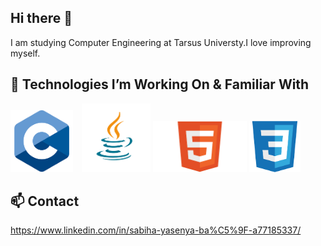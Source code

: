 ## Hi there 👋

I am studying Computer Engineering at Tarsus Universty.I love improving myself.

## 🚀 Technologies I’m Working On & Familiar With
<p align="left">
<img src="c.png" alt="C" width="100" style="margin-right:10px;"> 
<img src="java.png" alt="Java" width="110">
<img src="Html.png" alt="HTML" width="150">
<img src="css.png" alt="CSS" width="82">
</p>

## 📫 Contact
https://www.linkedin.com/in/sabiha-yasenya-ba%C5%9F-a77185337/

